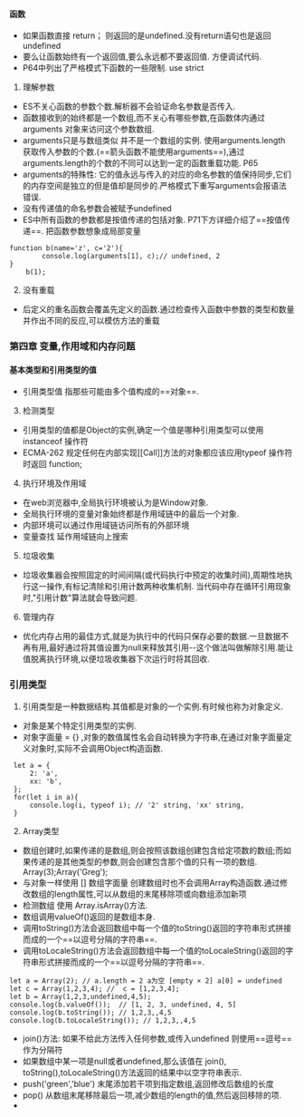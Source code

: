 #### 函数
- 如果函数直接 return； 则返回的是undefined.没有return语句也是返回undefined
- 要么让函数始终有一个返回值,要么永远都不要返回值. 方便调试代码.
- P64中列出了严格模式下函数的一些限制. use strict
1. 理解参数
- ES不关心函数的参数个数.解析器不会验证命名参数是否传入. 
- 函数接收到的始终都是一个数组,而不关心有哪些参数,在函数体内通过arguments 对象来访问这个参数数组.
- arguments只是与数组类似 并不是一个数组的实例. 使用arguments.length 获取传入参数的个数.(==箭头函数不能使用arguments==),通过arguments.length的个数的不同可以达到一定的函数重载功能. P65
- arguments的特殊性: 它的值永远与传入的对应的命名参数的值保持同步,它们的内存空间是独立的但是值却是同步的.严格模式下重写arguments会报语法错误.
- 没有传递值的命名参数会被赋予undefined
- ES中所有函数的参数都是按值传递的包括对象. P71下方详细介绍了==按值传递==. 把函数参数想象成局部变量
```
function b(name='z', c='2'){
        console.log(arguments[1], c);// undefined, 2
}
    b(1);
```
2. 没有重载
- 后定义的重名函数会覆盖先定义的函数.通过检查传入函数中参数的类型和数量并作出不同的反应,可以模仿方法的重载

### 第四章 变量,作用域和内存问题
#### 基本类型和引用类型的值
- 引用类型值 指那些可能由多个值构成的==对象==.
3. 检测类型
- 引用类型的值都是Object的实例,确定一个值是哪种引用类型可以使用instanceof 操作符
- ECMA-262 规定任何在内部实现[[Call]]方法的对象都应该应用typeof 操作符时返回 function;
4. 执行环境及作用域
- 在web浏览器中,全局执行环境被认为是Window对象.
- 全局执行环境的变量对象始终都是作用域链中的最后一个对象.
- 内部环境可以通过作用域链访问所有的外部环境
- 变量查找 延作用域链向上搜索
5. 垃圾收集
- 垃圾收集器会按照固定的时间间隔(或代码执行中预定的收集时间),周期性地执行这一操作,有标记清除和引用计数两种收集机制. 当代码中存在循环引用现象时,"引用计数"算法就会导致问题.
6. 管理内存
- 优化内存占用的最佳方式,就是为执行中的代码只保存必要的数据.一旦数据不再有用,最好通过将其值设置为null来释放其引用--这个做法叫做解除引用.能让值脱离执行环境,以便垃圾收集器下次运行时将其回收.
### 引用类型
1. 引用类型是一种数据结构.其值都是对象的一个实例.有时候也称为对象定义.
- 对象是某个特定引用类型的实例.
- 对象字面量 = {} ,对象的数值属性名会自动转换为字符串,在通过对象字面量定义对象时,实际不会调用Object构造函数.

```
 let a = {
     2: 'a',
     xx: 'b',
 };
 for(let i in a){
     console.log(i, typeof i); // '2' string, 'xx' string,
 }
```
2. Array类型
- 数组创建时,如果传递的是数组,则会按照该数组创建包含给定项数的数组;而如果传递的是其他类型的参数,则会创建包含那个值的只有一项的数组. Array(3);Array('Greg');
- 与对象一样使用 [] 数组字面量 创建数组时也不会调用Array构造函数.通过修改数组的length属性,可以从数组的末尾移除项或向数组添加新项
- 检测数组 使用 Array.isArray()方法. 
- 数组调用valueOf()返回的是数组本身.
- 调用toString()方法会返回数组中每一个值的toString()返回的字符串形式拼接而成的一个==以逗号分隔的字符串==.
- 调用toLocaleString()方法会返回数组中每一个值的toLocaleString()返回的字符串形式拼接而成的一个==以逗号分隔的字符串==. 
```
let a = Array(2); // a.length = 2 a为空 [empty × 2] a[0] = undefined
let c = Array(1,2,3,4); //  c = [1,2,3,4]; 
let b = Array(1,2,3,undefined,4,5);
console.log(b.valueOf());  // [1, 2, 3, undefined, 4, 5]
console.log(b.toString()); // 1,2,3,,4,5
console.log(b.toLocaleString()); // 1,2,3,,4,5
```
- join()方法: 如果不给此方法传入任何参数,或传入undefined 则使用==逗号==作为分隔符
- 如果数组中某一项是null或者undefined,那么该值在 join(), toString(),toLocaleString()方法返回的结果中以空字符串表示.
- push('green','blue') 末尾添加若干项到指定数组,返回修改后数组的长度
- pop() 从数组末尾移除最后一项,减少数组的length的值,然后返回移除的项.
- 